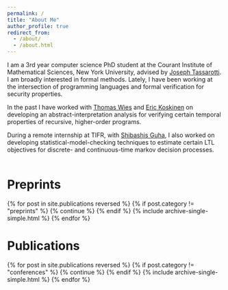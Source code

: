 ```yaml
---
permalink: /
title: "About Me"
author_profile: true
redirect_from: 
  - /about/
  - /about.html
---
```


I am a 3rd year computer science PhD student at the Courant Institute of Mathematical Sciences, New York University, advised by [Joseph Tassarotti](https://cs.nyu.edu/~jt4767/). I am broadly interested in formal methods. Lately, I have been working at the intersection of programming languages and formal verification for security properties.

In the past I have worked with [Thomas Wies](https://cs.nyu.edu/~wies/) and [Eric Koskinen](https://www.erickoskinen.com/#/) on developing an abstract-interpretation analysis for verifying certain temporal properties of recursive, higher-order programs.

During a remote internship at TIFR, with [Shibashis Guha](https://www.tifr.res.in/shibashis.guha/), I also worked on developing statistical-model-checking techniques to estimate certain LTL objectives for discrete- and continuous-time markov decision processes.
<br><br>

<h1>Preprints</h1>
{% for post in site.publications reversed %}
  {% if post.category != "preprints" %}
    {% continue %}
  {% endif %}
  {% include archive-single-simple.html %}
{% endfor %}

<h1>Publications</h1>
{% for post in site.publications reversed %}
  {% if post.category != "conferences" %}
    {% continue %}
  {% endif %}
  {% include archive-single-simple.html %}
{% endfor %}